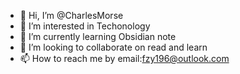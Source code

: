 - 👋 Hi, I’m @CharlesMorse
- 👀 I’m interested in Techonology
- 🌱 I’m currently learning Obsidian note
- 💞️ I’m looking to collaborate on read and learn
- 📫 How to reach me by email:fzy196@outlook.com


<!---
CharlesMorse/CharlesMorse is a ✨ special ✨ repository because its `README.md` (this file) appears on your GitHub profile.
You can click the Preview link to take a look at your changes.
--->
